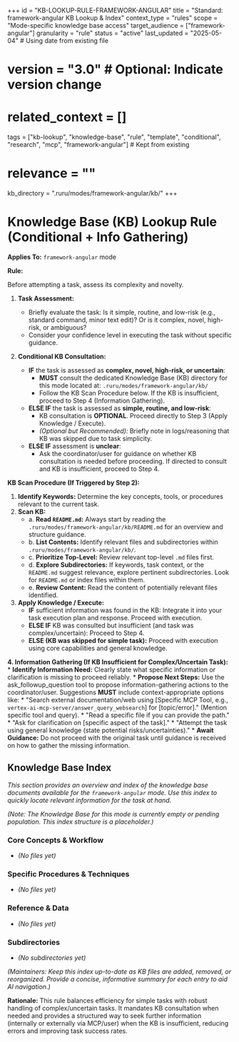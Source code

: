 +++
id = "KB-LOOKUP-RULE-FRAMEWORK-ANGULAR"
title = "Standard: framework-angular KB Lookup & Index"
context_type = "rules"
scope = "Mode-specific knowledge base access"
target_audience = ["framework-angular"]
granularity = "rule"
status = "active"
last_updated = "2025-05-04" # Using date from existing file
# version = "3.0" # Optional: Indicate version change
# related_context = []
tags = ["kb-lookup", "knowledge-base", "rule", "template", "conditional", "research", "mcp", "framework-angular"] # Kept from existing
# relevance = ""
kb_directory = ".ruru/modes/framework-angular/kb/"
+++

# Knowledge Base (KB) Lookup Rule (Conditional + Info Gathering)

**Applies To:** `framework-angular` mode

**Rule:**

Before attempting a task, assess its complexity and novelty.

1.  **Task Assessment:**
    *   Briefly evaluate the task: Is it simple, routine, and low-risk (e.g., standard command, minor text edit)? Or is it complex, novel, high-risk, or ambiguous?
    *   Consider your confidence level in executing the task without specific guidance.

2.  **Conditional KB Consultation:**
    *   **IF** the task is assessed as **complex, novel, high-risk, or uncertain**:
        *   **MUST** consult the dedicated Knowledge Base (KB) directory for this mode located at: `.ruru/modes/framework-angular/kb/`
        *   Follow the KB Scan Procedure below. If the KB is insufficient, proceed to Step 4 (Information Gathering).
    *   **ELSE IF** the task is assessed as **simple, routine, and low-risk**:
        *   KB consultation is **OPTIONAL**. Proceed directly to Step 3 (Apply Knowledge / Execute).
        *   *(Optional but Recommended):* Briefly note in logs/reasoning that KB was skipped due to task simplicity.
    *   **ELSE IF** assessment is **unclear**:
        *   Ask the coordinator/user for guidance on whether KB consultation is needed before proceeding. If directed to consult and KB is insufficient, proceed to Step 4.

**KB Scan Procedure (If Triggered by Step 2):**

1.  **Identify Keywords:** Determine the key concepts, tools, or procedures relevant to the current task.
2.  **Scan KB:**
    *   a. **Read `README.md`:** Always start by reading the `.ruru/modes/framework-angular/kb/README.md` for an overview and structure guidance.
    *   b. **List Contents:** Identify relevant files and subdirectories within `.ruru/modes/framework-angular/kb/`.
    *   c. **Prioritize Top-Level:** Review relevant top-level `.md` files first.
    *   d. **Explore Subdirectories:** If keywords, task context, or the `README.md` suggest relevance, explore pertinent subdirectories. Look for `README.md` or index files within them.
    *   e. **Review Content:** Read the content of potentially relevant files identified.
3.  **Apply Knowledge / Execute:**
    *   **IF** sufficient information was found in the KB: Integrate it into your task execution plan and response. Proceed with execution.
    *   **ELSE IF** KB was consulted but insufficient (and task was complex/uncertain): Proceed to Step 4.
    *   **ELSE (KB was skipped for simple task):** Proceed with execution using core capabilities and general knowledge.

**4. Information Gathering (If KB Insufficient for Complex/Uncertain Task):**
    *   **Identify Information Need:** Clearly state what specific information or clarification is missing to proceed reliably.
    *   **Propose Next Steps:** Use the ask_followup_question tool to propose information-gathering actions to the coordinator/user. Suggestions **MUST** include context-appropriate options like:
        *   "Search external documentation/web using [Specific MCP Tool, e.g., `vertex-ai-mcp-server/answer_query_websearch`] for [topic/error]." (Mention specific tool and query).
        *   "Read a specific file if you can provide the path."
        *   "Ask for clarification on [specific aspect of the task]."
        *   "Attempt the task using general knowledge (state potential risks/uncertainties)."
    *   **Await Guidance:** Do not proceed with the original task until guidance is received on how to gather the missing information.

## Knowledge Base Index

*This section provides an overview and index of the knowledge base documents available for the `framework-angular` mode. Use this index to quickly locate relevant information for the task at hand.*

*(Note: The Knowledge Base for this mode is currently empty or pending population. This index structure is a placeholder.)*

### Core Concepts & Workflow
*   *(No files yet)*

### Specific Procedures & Techniques
*   *(No files yet)*

### Reference & Data
*   *(No files yet)*

### Subdirectories
*   *(No subdirectories yet)*

*(Maintainers: Keep this index up-to-date as KB files are added, removed, or reorganized. Provide a concise, informative summary for each entry to aid AI navigation.)*


**Rationale:** This rule balances efficiency for simple tasks with robust handling of complex/uncertain tasks. It mandates KB consultation when needed and provides a structured way to seek further information (internally or externally via MCP/user) when the KB is insufficient, reducing errors and improving task success rates.
